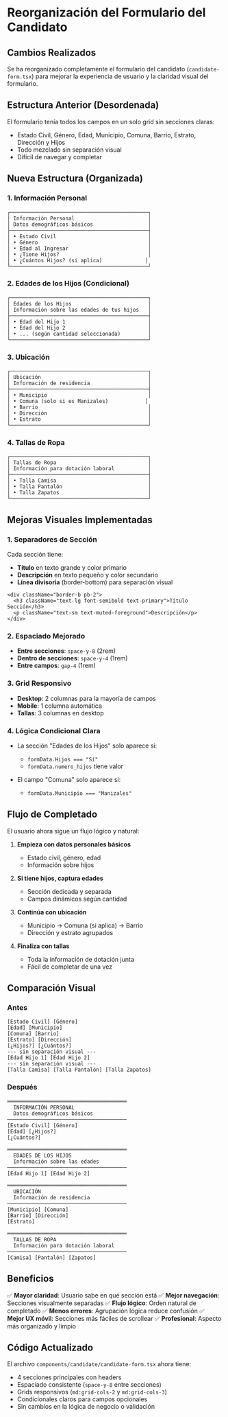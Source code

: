 # Reorganización del Formulario del Candidato

## Cambios Realizados

Se ha reorganizado completamente el formulario del candidato (`candidate-form.tsx`) para mejorar la experiencia de usuario y la claridad visual del formulario.

## Estructura Anterior (Desordenada)

El formulario tenía todos los campos en un solo grid sin secciones claras:
- Estado Civil, Género, Edad, Municipio, Comuna, Barrio, Estrato, Dirección y Hijos
- Todo mezclado sin separación visual
- Difícil de navegar y completar

## Nueva Estructura (Organizada)

### 1. **Información Personal**
```
┌─────────────────────────────────────────────┐
│ Información Personal                        │
│ Datos demográficos básicos                  │
├─────────────────────────────────────────────┤
│ • Estado Civil                              │
│ • Género                                    │
│ • Edad al Ingresar                          │
│ • ¿Tiene Hijos?                             │
│ • ¿Cuántos Hijos? (si aplica)              │
└─────────────────────────────────────────────┘
```

### 2. **Edades de los Hijos** (Condicional)
```
┌─────────────────────────────────────────────┐
│ Edades de los Hijos                         │
│ Información sobre las edades de tus hijos   │
├─────────────────────────────────────────────┤
│ • Edad del Hijo 1                           │
│ • Edad del Hijo 2                           │
│ • ... (según cantidad seleccionada)         │
└─────────────────────────────────────────────┘
```

### 3. **Ubicación**
```
┌─────────────────────────────────────────────┐
│ Ubicación                                   │
│ Información de residencia                   │
├─────────────────────────────────────────────┤
│ • Municipio                                 │
│ • Comuna (solo si es Manizales)            │
│ • Barrio                                    │
│ • Dirección                                 │
│ • Estrato                                   │
└─────────────────────────────────────────────┘
```

### 4. **Tallas de Ropa**
```
┌─────────────────────────────────────────────┐
│ Tallas de Ropa                              │
│ Información para dotación laboral           │
├─────────────────────────────────────────────┤
│ • Talla Camisa                              │
│ • Talla Pantalón                            │
│ • Talla Zapatos                             │
└─────────────────────────────────────────────┘
```

## Mejoras Visuales Implementadas

### 1. Separadores de Sección
Cada sección tiene:
- **Título** en texto grande y color primario
- **Descripción** en texto pequeño y color secundario
- **Línea divisoria** (border-bottom) para separación visual

```tsx
<div className="border-b pb-2">
  <h3 className="text-lg font-semibold text-primary">Título Sección</h3>
  <p className="text-sm text-muted-foreground">Descripción</p>
</div>
```

### 2. Espaciado Mejorado
- **Entre secciones**: `space-y-8` (2rem)
- **Dentro de secciones**: `space-y-4` (1rem)
- **Entre campos**: `gap-4` (1rem)

### 3. Grid Responsivo
- **Desktop**: 2 columnas para la mayoría de campos
- **Mobile**: 1 columna automática
- **Tallas**: 3 columnas en desktop

### 4. Lógica Condicional Clara
- La sección "Edades de los Hijos" solo aparece si:
  - `formData.Hijos === "Sí"`
  - `formData.numero_hijos` tiene valor
  
- El campo "Comuna" solo aparece si:
  - `formData.Municipio === "Manizales"`

## Flujo de Completado

El usuario ahora sigue un flujo lógico y natural:

1. **Empieza con datos personales básicos**
   - Estado civil, género, edad
   - Información sobre hijos

2. **Si tiene hijos, captura edades**
   - Sección dedicada y separada
   - Campos dinámicos según cantidad

3. **Continúa con ubicación**
   - Municipio → Comuna (si aplica) → Barrio
   - Dirección y estrato agrupados

4. **Finaliza con tallas**
   - Toda la información de dotación junta
   - Fácil de completar de una vez

## Comparación Visual

### Antes
```
[Estado Civil] [Género]
[Edad] [Municipio]
[Comuna] [Barrio]
[Estrato] [Dirección]
[¿Hijos?] [¿Cuántos?]
--- sin separación visual ---
[Edad Hijo 1] [Edad Hijo 2]
--- sin separación visual ---
[Talla Camisa] [Talla Pantalón] [Talla Zapatos]
```

### Después
```
═══════════════════════════════════════
  INFORMACIÓN PERSONAL
  Datos demográficos básicos
───────────────────────────────────────
[Estado Civil] [Género]
[Edad] [¿Hijos?]
[¿Cuántos?]

═══════════════════════════════════════
  EDADES DE LOS HIJOS
  Información sobre las edades
───────────────────────────────────────
[Edad Hijo 1] [Edad Hijo 2]

═══════════════════════════════════════
  UBICACIÓN
  Información de residencia
───────────────────────────────────────
[Municipio] [Comuna]
[Barrio] [Dirección]
[Estrato]

═══════════════════════════════════════
  TALLAS DE ROPA
  Información para dotación laboral
───────────────────────────────────────
[Camisa] [Pantalón] [Zapatos]
```

## Beneficios

✅ **Mayor claridad**: Usuario sabe en qué sección está
✅ **Mejor navegación**: Secciones visualmente separadas
✅ **Flujo lógico**: Orden natural de completado
✅ **Menos errores**: Agrupación lógica reduce confusión
✅ **Mejor UX móvil**: Secciones más fáciles de scrollear
✅ **Profesional**: Aspecto más organizado y limpio

## Código Actualizado

El archivo `components/candidate/candidate-form.tsx` ahora tiene:
- 4 secciones principales con headers
- Espaciado consistente (`space-y-8` entre secciones)
- Grids responsivos (`md:grid-cols-2` y `md:grid-cols-3`)
- Condicionales claros para campos opcionales
- Sin cambios en la lógica de negocio o validación
